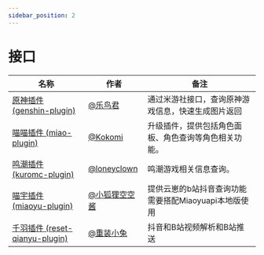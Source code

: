 ```yaml
---
sidebar_position: 2
---
```


# 接口

| 名称  |  作者  | 备注  |
|-------| ----- |------ |
| [原神插件 (genshin-plugin)](https://github.com/yunzai-org/genshin) | [@乐鸟君](https://gitee.com/Le-niao) | 通过米游社接口，查询原神游戏信息，快速生成图片返回 |
| [喵喵插件 (miao-plugin)](https://github.com/yoimiya-kokomi/miao-plugin) | [@Kokomi](https://github.com/yoimiya-kokomi) | 升级插件，提供包括角色面板、角色查询等角色相关功能。 |
| [鸣潮插件 (kuromc-plugin)](https://github.com/loneyclown/kuromc-plugin) | [@loneyclown](https://github.com/loneyclown) | 鸣潮游戏相关信息查询。 |
| [喵宇插件 (miaoyu-plugin)](https://gitee.com/kongkongjiang/miaoyu-plugin) | [@小狐狸空空酱](https://gitee.com/kongkongjiang) | 提供云崽的b站抖音查询功能需要搭配Miaoyuapi本地版使用 |
| [千羽插件 (reset-qianyu-plugin)](https://gitee.com/OvertimeBunny/reset-qianyu-plugin) | [@重装小兔](https://gitee.com/OvertimeBunny) | 抖音和B站视频解析和B站推送 |
